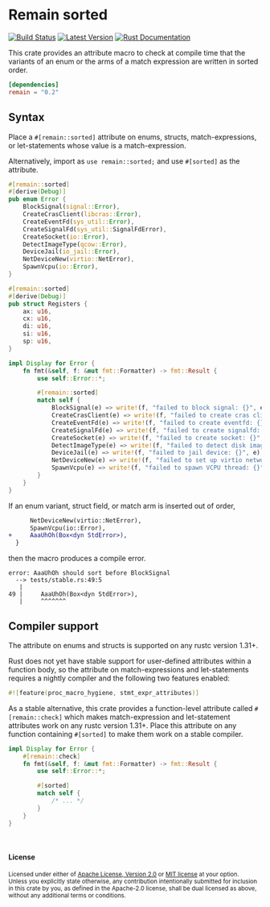 Remain sorted
=============

[![Build Status](https://img.shields.io/github/workflow/status/dtolnay/remain/CI/master)](https://github.com/dtolnay/remain/actions?query=branch%3Amaster)
[![Latest Version](https://img.shields.io/crates/v/remain.svg)](https://crates.io/crates/remain)
[![Rust Documentation](https://img.shields.io/badge/api-rustdoc-blue.svg)](https://docs.rs/remain)

This crate provides an attribute macro to check at compile time that the
variants of an enum or the arms of a match expression are written in sorted
order.

```toml
[dependencies]
remain = "0.2"
```

## Syntax

Place a `#[remain::sorted]` attribute on enums, structs, match-expressions, or
let-statements whose value is a match-expression.

Alternatively, import as `use remain::sorted;` and use `#[sorted]` as the
attribute.

```rust
#[remain::sorted]
#[derive(Debug)]
pub enum Error {
    BlockSignal(signal::Error),
    CreateCrasClient(libcras::Error),
    CreateEventFd(sys_util::Error),
    CreateSignalFd(sys_util::SignalFdError),
    CreateSocket(io::Error),
    DetectImageType(qcow::Error),
    DeviceJail(io_jail::Error),
    NetDeviceNew(virtio::NetError),
    SpawnVcpu(io::Error),
}

#[remain::sorted]
#[derive(Debug)]
pub struct Registers {
    ax: u16,
    cx: u16,
    di: u16,
    si: u16,
    sp: u16,
}

impl Display for Error {
    fn fmt(&self, f: &mut fmt::Formatter) -> fmt::Result {
        use self::Error::*;

        #[remain::sorted]
        match self {
            BlockSignal(e) => write!(f, "failed to block signal: {}", e),
            CreateCrasClient(e) => write!(f, "failed to create cras client: {}", e),
            CreateEventFd(e) => write!(f, "failed to create eventfd: {}", e),
            CreateSignalFd(e) => write!(f, "failed to create signalfd: {}", e),
            CreateSocket(e) => write!(f, "failed to create socket: {}", e),
            DetectImageType(e) => write!(f, "failed to detect disk image type: {}", e),
            DeviceJail(e) => write!(f, "failed to jail device: {}", e),
            NetDeviceNew(e) => write!(f, "failed to set up virtio networking: {}", e),
            SpawnVcpu(e) => write!(f, "failed to spawn VCPU thread: {}", e),
        }
    }
}
```

If an enum variant, struct field, or match arm is inserted out of order,

```diff
      NetDeviceNew(virtio::NetError),
      SpawnVcpu(io::Error),
+     AaaUhOh(Box<dyn StdError>),
  }
```

then the macro produces a compile error.

```console
error: AaaUhOh should sort before BlockSignal
  --> tests/stable.rs:49:5
   |
49 |     AaaUhOh(Box<dyn StdError>),
   |     ^^^^^^^
```

## Compiler support

The attribute on enums and structs is supported on any rustc version 1.31+.

Rust does not yet have stable support for user-defined attributes within a
function body, so the attribute on match-expressions and let-statements requires
a nightly compiler and the following two features enabled:

```rust
#![feature(proc_macro_hygiene, stmt_expr_attributes)]
```

As a stable alternative, this crate provides a function-level attribute called
`#[remain::check]` which makes match-expression and let-statement attributes
work on any rustc version 1.31+. Place this attribute on any function containing
`#[sorted]` to make them work on a stable compiler.

```rust
impl Display for Error {
    #[remain::check]
    fn fmt(&self, f: &mut fmt::Formatter) -> fmt::Result {
        use self::Error::*;

        #[sorted]
        match self {
            /* ... */
        }
    }
}
```

<br>

#### License

<sup>
Licensed under either of <a href="LICENSE-APACHE">Apache License, Version
2.0</a> or <a href="LICENSE-MIT">MIT license</a> at your option.
</sup>

<br>

<sub>
Unless you explicitly state otherwise, any contribution intentionally submitted
for inclusion in this crate by you, as defined in the Apache-2.0 license, shall
be dual licensed as above, without any additional terms or conditions.
</sub>
